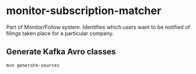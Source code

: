 # monitor-subscription-matcher

Part of Monitor/Follow system. Identifies which users want to be notified of filings taken place for a particular
company.

## Generate Kafka Avro classes

```bash
mvn generate-sources
```
